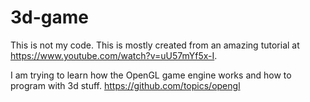 # 3d-game
This is not my code. This is mostly created from an amazing tutorial at https://www.youtube.com/watch?v=uU57mYf5x-I.

I am trying to learn how the OpenGL game engine works and how to program with 3d stuff. <https://github.com/topics/opengl>


